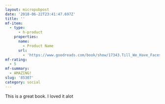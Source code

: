 ```yaml
---
layout: micropubpost
date: '2018-06-22T23:41:47.697Z'
title: ''
mf-item:
  - type:
      - h-product
    properties:
      name:
        - Product Name
      url:
        - 'https://www.goodreads.com/book/show/17343.Till_We_Have_Faces'
mf-rating:
  - 5
mf-summary:
  - AMAZING!
slug: '85307'
category: social
---
```

This is a great book.  I loved it alot
